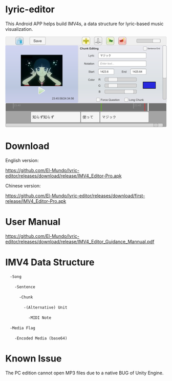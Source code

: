 # lyric-editor
This Android APP helps build IMV4s, a data structure for lyric-based music visualization.


![image](https://github.com/El-Mundo/lyric-editor/blob/master/snapshot.png)

# Download

English version:

https://github.com/El-Mundo/lyric-editor/releases/download/release/IMV4_Editor-Pro.apk

Chinese version:

https://github.com/El-Mundo/lyric-editor/releases/download/first-release/IMV4_Editor-Pro.apk

# User Manual

https://github.com/El-Mundo/lyric-editor/releases/download/release/IMV4_Editor_Guidance_Mannual.pdf

# IMV4 Data Structure

      -Song

        -Sentence
    
          -Chunk
    
            -(Alternative) Unit
      
              -MIDI Note
              
      -Media Flag
      
        -Encoded Media (base64)
        
# Known Issue
The PC edition cannot open MP3 files due to a native BUG of Unity Engine.
